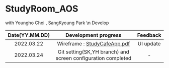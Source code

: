# StudyRoom_AOS

with Youngho Choi , SangKyoung Park \n
Develop 


|Date(YY.MM.DD)|Development progress|Feedback|
|:---:|:---:|:---:|
|2022.03.22 | Wireframe : [StudyCafeApp.pdf](https://github.com/tost-team-4/StudyRoom_AOS/files/8347167/StudyCafeApp.pdf)| UI update |
|2022.03.24 | Git setting(SK,YH branch) and screen configuration completed | - |

